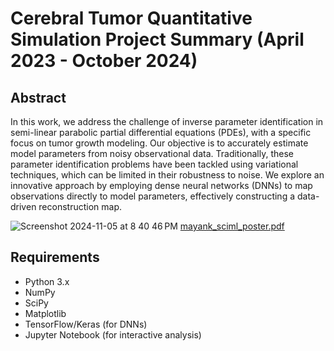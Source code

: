 # Cerebral Tumor Quantitative Simulation Project Summary (April 2023 - October 2024)

## Abstract
In this work, we address the challenge of inverse parameter identification in semi-linear parabolic partial differential equations (PDEs), with a specific focus on tumor growth modeling. Our objective is to accurately estimate model parameters from noisy observational data. Traditionally, these parameter identification problems have been tackled using variational techniques, which can be limited in their robustness to noise. We explore an innovative approach by employing dense neural networks (DNNs) to map observations directly to model parameters, effectively constructing a data-driven reconstruction map. 

![Screenshot 2024-11-05 at 8 40 46 PM](https://github.com/user-attachments/assets/c0e91500-fb08-4c13-b943-b32e09cbe005)
[mayank_sciml_poster.pdf](https://github.com/user-attachments/files/17637383/mayank_sciml_poster.pdf)

## Requirements

- Python 3.x
- NumPy
- SciPy
- Matplotlib
- TensorFlow/Keras (for DNNs)
- Jupyter Notebook (for interactive analysis)
